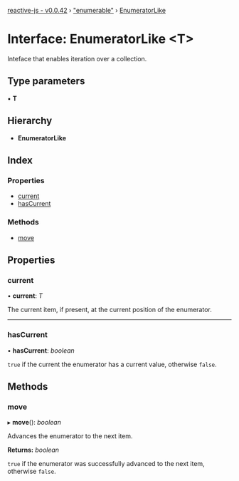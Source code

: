 [reactive-js - v0.0.42](../README.md) › ["enumerable"](../modules/_enumerable_.md) › [EnumeratorLike](_enumerable_.enumeratorlike.md)

# Interface: EnumeratorLike <**T**>

Inteface that enables iteration over a collection.

## Type parameters

▪ **T**

## Hierarchy

* **EnumeratorLike**

## Index

### Properties

* [current](_enumerable_.enumeratorlike.md#current)
* [hasCurrent](_enumerable_.enumeratorlike.md#hascurrent)

### Methods

* [move](_enumerable_.enumeratorlike.md#move)

## Properties

###  current

• **current**: *T*

The current item, if present, at the current position of the enumerator.

___

###  hasCurrent

• **hasCurrent**: *boolean*

`true` if the current the enumerator has a current value, otherwise `false`.

## Methods

###  move

▸ **move**(): *boolean*

Advances the enumerator to the next item.

**Returns:** *boolean*

`true` if the enumerator was successfully advanced to the next item, otherwise `false`.

